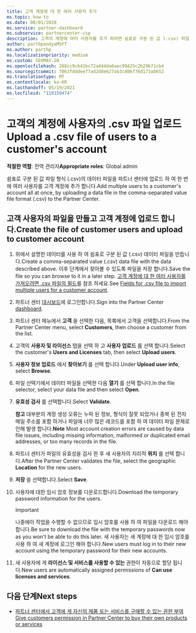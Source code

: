 ```yaml
---
title: 고객 계정에 대 한 여러 사용자 추가
ms.topic: how-to
ms.date: 08/01/2020
ms.service: partner-dashboard
ms.subservice: partnercenter-csp
description: 고객의 계정에 여러 사용자를 추가 하려면 쉼표로 구분 된 값 (.csv) 파일 형식을 사용 하 여 파트너 센터에 데이터 파일을 업로드 합니다.
author: parthpandyaMSFT
ms.author: parthp
ms.localizationpriority: medium
ms.custom: SEOMAY.20
ms.openlocfilehash: 268cc9cb42bc72a444da6aec99425c2b29b71cb4
ms.sourcegitcommit: 7063fdddee77ad2d8e627ab3c806f76d173ab652
ms.translationtype: MT
ms.contentlocale: ko-KR
ms.lasthandoff: 05/19/2021
ms.locfileid: "110150474"
---
```

# <a name="upload-a-csv-file-of-users-to-a-customers-account"></a><span data-ttu-id="e545e-103">고객의 계정에 사용자의 .csv 파일 업로드</span><span class="sxs-lookup"><span data-stu-id="e545e-103">Upload a .csv file of users to a customer's account</span></span>


<span data-ttu-id="e545e-104">**적절한 역할**: 전역 관리자</span><span class="sxs-lookup"><span data-stu-id="e545e-104">**Appropriate roles**: Global admin</span></span>

<span data-ttu-id="e545e-105">쉼표로 구분 된 값 파일 형식 (.csv)의 데이터 파일을 파트너 센터에 업로드 하 여 한 번에 여러 사용자를 고객 계정에 추가 합니다.</span><span class="sxs-lookup"><span data-stu-id="e545e-105">Add multiple users to a customer's account all at once, by uploading a data file in the comma-separated value file format (.csv) to the Partner Center.</span></span> 

## <a name="create-the-file-of-customer-users-and-upload-to-customer-account"></a><span data-ttu-id="e545e-106">고객 사용자의 파일을 만들고 고객 계정에 업로드 합니다.</span><span class="sxs-lookup"><span data-stu-id="e545e-106">Create the file of customer users and upload to customer account</span></span>

1. <span data-ttu-id="e545e-107">위에서 설명한 데이터를 사용 하 여 쉼표로 구분 된 값 (.csv) 데이터 파일을 만듭니다.</span><span class="sxs-lookup"><span data-stu-id="e545e-107">Create a comma-separated value (.csv) data file with the data described above.</span></span> <span data-ttu-id="e545e-108">이후 단계에서 찾아볼 수 있도록 파일을 저장 합니다.</span><span class="sxs-lookup"><span data-stu-id="e545e-108">Save the file so you can browse to it in a later step.</span></span> <span data-ttu-id="e545e-109">[고객 계정에 대 한 여러 사용자를 가져오려면 .csv 파일의 필드](file-customer-users.md)를 참조 하세요.</span><span class="sxs-lookup"><span data-stu-id="e545e-109">See [Fields for .csv file to import multiple users for a customer account](file-customer-users.md).</span></span> 

2. <span data-ttu-id="e545e-110">파트너 센터 [대시보드](https://partner.microsoft.com/dashboard)에 로그인합니다.</span><span class="sxs-lookup"><span data-stu-id="e545e-110">Sign into the Partner Center [dashboard](https://partner.microsoft.com/dashboard).</span></span>

3. <span data-ttu-id="e545e-111">파트너 센터 메뉴에서 **고객** 을 선택한 다음, 목록에서 고객을 선택합니다.</span><span class="sxs-lookup"><span data-stu-id="e545e-111">From the Partner Center menu, select **Customers**, then choose a customer from the list.</span></span>

4. <span data-ttu-id="e545e-112">고객의 **사용자 및 라이선스** 탭을 선택 하 고 **사용자 업로드** 를 선택 합니다.</span><span class="sxs-lookup"><span data-stu-id="e545e-112">Select the customer's **Users and Licenses** tab, then select **Upload users**.</span></span>

5. <span data-ttu-id="e545e-113">**사용자 정보 업로드** 에서 **찾아보기** 를 선택 합니다.</span><span class="sxs-lookup"><span data-stu-id="e545e-113">Under **Upload user info**, select **Browse**.</span></span>

6. <span data-ttu-id="e545e-114">파일 선택기에서 데이터 파일을 선택한 다음 **열기** 를 선택 합니다.</span><span class="sxs-lookup"><span data-stu-id="e545e-114">In the file selector, select your data file and then select **Open**.</span></span>

7. <span data-ttu-id="e545e-115">**유효성 검사** 를 선택합니다.</span><span class="sxs-lookup"><span data-stu-id="e545e-115">Select **Validate**.</span></span>

    <span data-ttu-id="e545e-116">**참고**  대부분의 계정 생성 오류는 누락 된 정보, 형식이 잘못 되었거나 중복 된 전자 메일 주소를 포함 하거나 파일에 너무 많은 레코드를 포함 하 여 데이터 파일 문제로 인해 발생 합니다.</span><span class="sxs-lookup"><span data-stu-id="e545e-116">**Note**  Most account creation errors are caused by data file issues, including missing information, malformed or duplicated email addresses, or too many records in the file.</span></span>

8. <span data-ttu-id="e545e-117">파트너 센터가 파일의 유효성을 검사 한 후 새 사용자의 지리적 **위치** 를 선택 합니다.</span><span class="sxs-lookup"><span data-stu-id="e545e-117">After the Partner Center validates the file, select the geographic **Location** for the new users.</span></span>
9. <span data-ttu-id="e545e-118">**저장** 을 선택합니다.</span><span class="sxs-lookup"><span data-stu-id="e545e-118">Select **Save**.</span></span>
10. <span data-ttu-id="e545e-119">사용자에 대한 임시 암호 정보를 다운로드합니다.</span><span class="sxs-lookup"><span data-stu-id="e545e-119">Download the temporary password information for the users.</span></span>

    >[!IMPORTANT]
    > <span data-ttu-id="e545e-120">나중에이 작업을 수행할 수 없으므로 임시 암호를 사용 하 여 파일을 다운로드 해야 합니다.</span><span class="sxs-lookup"><span data-stu-id="e545e-120">Be sure to download the file with the temporary passwords now as you won't be able to do this later.</span></span> <span data-ttu-id="e545e-121">새 사용자는 새 계정에 대 한 임시 암호를 사용 하 여 새 계정에 로그인 해야 합니다.</span><span class="sxs-lookup"><span data-stu-id="e545e-121">New users must log in to their new account using the temporary password for their new accounts.</span></span>

11. <span data-ttu-id="e545e-122">새 사용자에 게 **라이선스 및 서비스를 사용할 수 있는** 권한이 자동으로 할당 됩니다.</span><span class="sxs-lookup"><span data-stu-id="e545e-122">New users are automatically assigned permissions of **Can use licenses and services**.</span></span> 

## <a name="next-steps"></a><span data-ttu-id="e545e-123">다음 단계</span><span class="sxs-lookup"><span data-stu-id="e545e-123">Next steps</span></span>

- [<span data-ttu-id="e545e-124">파트너 센터에서 고객에 게 자신의 제품 또는 서비스를 구매할 수 있는 권한 부여</span><span class="sxs-lookup"><span data-stu-id="e545e-124">Give customers permission in Partner Center to buy their own products or services</span></span>](give-customers-permission.md)
